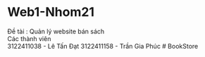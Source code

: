 # Web1-Nhom21
Đề tài : Quản lý website bán sách  
Các thành viên  
3122411038 - Lê Tấn Đạt
3122411158 - Trần Gia Phúc # BookStore
